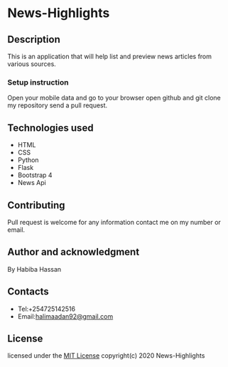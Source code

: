 # News-Highlights
## Description
This is an application that will help list and preview news articles from various sources.
### Setup instruction
Open your mobile data and go to your browser open github and git clone my repository send a pull request. 
 ## Technologies used
* HTML
* CSS
* Python
* Flask
* Bootstrap 4
* News Api
## Contributing
Pull request is welcome for any information contact me on my number or email.
## Author and acknowledgment
By Habiba Hassan
## Contacts
* Tel:+254725142516
* Email:halimaadan92@gmail.com
## License
licensed under the [MIT License](license)
 copyright(c) 2020 News-Highlights

